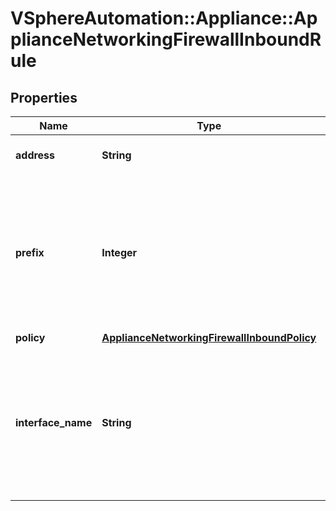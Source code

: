 # VSphereAutomation::Appliance::ApplianceNetworkingFirewallInboundRule

## Properties
Name | Type | Description | Notes
------------ | ------------- | ------------- | -------------
**address** | **String** | IPv4 or IPv6 address. | [optional] 
**prefix** | **Integer** | CIDR prefix used to mask address. For example, an IPv4 prefix of 24 ignores the low-order 8 bits of address. | [optional] 
**policy** | [**ApplianceNetworkingFirewallInboundPolicy**](ApplianceNetworkingFirewallInboundPolicy.md) |  | [optional] 
**interface_name** | **String** | The interface to which this rule applies. An empty string indicates that the rule applies to all interfaces. | [optional] 


